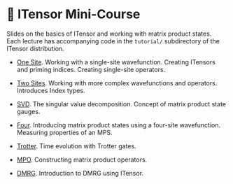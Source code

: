 # 📝  ITensor Mini-Course #

Slides on the basics of ITensor and working with matrix product states.
Each lecture has accompanying code in the `tutorial/` subdirectory of the ITensor distribution.

<!-- * Introduction. Tensors. &nbsp;  [\[slides\]](docs/course/00_Intro_Tensors.pdf) -->

<!--
  <div class="example_clicker">Watch Video</div>

  <iframe width="640" height="480" src="//www.youtube.com/embed/YBdiWnSaXy0?rel=0" frameborder="0" allowfullscreen></iframe>
  -->

* [One Site](docs/course/01_one_site.pdf). Working with a single-site wavefunction. Creating ITensors and priming indices. Creating single-site operators.

<!--
  <div class="example_clicker">Watch Video</div>

  <iframe width="640" height="480" src="//www.youtube.com/embed/48iB4z5Llks?rel=0" frameborder="0" allowfullscreen></iframe>
  -->

* [Two Sites](docs/course/02_two_sites.pdf). Working with more complex wavefunctions and operators. Introduces Index types.

* [SVD](docs/course/03_svd.pdf). The singular value decomposition. Concept of matrix product state gauges.

* [Four](docs/course/04_four.pdf). Introducing matrix product states using a four-site wavefunction. Measuring properties of an MPS.

* [Trotter](docs/course/05_trotter.pdf). Time evolution with Trotter gates.

* [MPO](docs/course/06_mpo.pdf). Constructing matrix product operators.

* [DMRG](docs/course/07_dmrg.pdf). Introduction to DMRG using ITensor.


